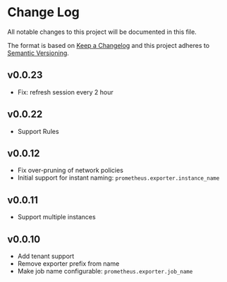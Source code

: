 # Change Log
All notable changes to this project will be documented in this file.

The format is based on [Keep a Changelog](http://keepachangelog.com/)
and this project adheres to [Semantic Versioning](http://semver.org/).
## v0.0.23
- Fix: refresh session every 2 hour

## v0.0.22
- Support Rules

## v0.0.12
- Fix over-pruning of network policies
- Initial support for instant naming: `prometheus.exporter.instance_name`

## v0.0.11
- Support multiple instances

## v0.0.10
- Add tenant support
- Remove exporter prefix from name
- Make job name configurable: `prometheus.exporter.job_name`
